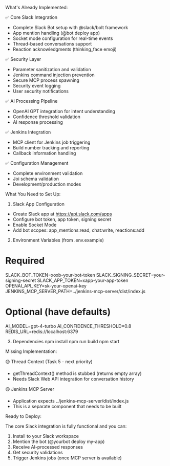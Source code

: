 What's Already Implemented:

  ✅ Core Slack Integration
  - Complete Slack Bot setup with @slack/bolt framework
  - App mention handling (@bot deploy app)
  - Socket mode configuration for real-time events
  - Thread-based conversations support
  - Reaction acknowledgments (thinking_face emoji)

  ✅ Security Layer
  - Parameter sanitization and validation
  - Jenkins command injection prevention
  - Secure MCP process spawning
  - Security event logging
  - User security notifications

  ✅ AI Processing Pipeline
  - OpenAI GPT integration for intent understanding
  - Confidence threshold validation
  - AI response processing

  ✅ Jenkins Integration
  - MCP client for Jenkins job triggering
  - Build number tracking and reporting
  - Callback information handling

  ✅ Configuration Management
  - Complete environment validation
  - Joi schema validation
  - Development/production modes

  What You Need to Set Up:

  1. Slack App Configuration
  - Create Slack app at https://api.slack.com/apps
  - Configure bot token, app token, signing secret
  - Enable Socket Mode
  - Add bot scopes: app_mentions:read, chat:write, reactions:add

  2. Environment Variables (from .env.example)
  # Required
  SLACK_BOT_TOKEN=xoxb-your-bot-token
  SLACK_SIGNING_SECRET=your-signing-secret
  SLACK_APP_TOKEN=xapp-your-app-token
  OPENAI_API_KEY=sk-your-openai-key
  JENKINS_MCP_SERVER_PATH=../jenkins-mcp-server/dist/index.js

  # Optional (have defaults)
  AI_MODEL=gpt-4-turbo
  AI_CONFIDENCE_THRESHOLD=0.8
  REDIS_URL=redis://localhost:6379

  3. Dependencies
  npm install
  npm run build
  npm start

  Missing Implementation:

  🟡 Thread Context (Task 5 - next priority)
  - getThreadContext() method is stubbed (returns empty array)
  - Needs Slack Web API integration for conversation history

  🟡 Jenkins MCP Server
  - Application expects ../jenkins-mcp-server/dist/index.js
  - This is a separate component that needs to be built

  Ready to Deploy:

  The core Slack integration is fully functional and you can:
  1. Install to your Slack workspace
  2. Mention the bot (@yourbot deploy my-app)
  3. Receive AI-processed responses
  4. Get security validations
  5. Trigger Jenkins jobs (once MCP server is available)